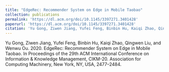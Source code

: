 ```yaml
---
title: "EdgeRec: Recommender System on Edge in Mobile Taobao"
collection: publications
permalink: 'https://dl.acm.org/doi/10.1145/3397271.3401428'
paperurl: 'https://dl.acm.org/doi/10.1145/3397271.3401428'
citation: 'Yu Gong, Ziwen Jiang, Yufei Feng, Binbin Hu, Kaiqi Zhao, Qingwen Liu, and Wenwu Ou. 2020. EdgeRec: Recommender System on Edge in Mobile Taobao. In Proceedings of the 29th ACM International Conference on Information & Knowledge Management, CIKM-20. Association for Computing Machinery, New York, NY, USA, 2477–2484.'
---
```


Yu Gong, Ziwen Jiang, Yufei Feng, Binbin Hu, Kaiqi Zhao, Qingwen Liu, and Wenwu Ou. 2020. EdgeRec: Recommender System on Edge in Mobile Taobao. In Proceedings of the 29th ACM International Conference on Information & Knowledge Management, CIKM-20. Association for Computing Machinery, New York, NY, USA, 2477–2484.